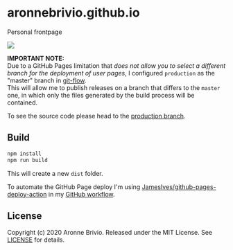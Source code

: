 # aronnebrivio.github.io

Personal frontpage

![](https://github.com/aronnebrivio/aronnebrivio.github.io/workflows/Publish%20on%20Github%20Pages/badge.svg?branch=production)

**IMPORTANT NOTE:**    
Due to a GitHub Pages limitation that *does not allow you to select a different branch for the deployment of user pages*, I configured `production` as the "master" branch in [git-flow](https://nvie.com/posts/a-successful-git-branching-model/).    
This will allow me to publish releases on a branch that differs to the `master` one, in which only the files generated by the build process will be contained.

To see the source code please head to the [production branch](https://github.com/aronnebrivio/aronnebrivio.github.io/tree/production).

## Build
```bash
npm install
npm run build
```

This will create a new `dist` folder.

To automate the GitHub Page deploy I'm using [JamesIves/github-pages-deploy-action](https://github.com/JamesIves/github-pages-deploy-action) in my [GitHub workflow](https://github.com/aronnebrivio/aronnebrivio.github.io/blob/production/.github/workflows/ci.yml).

## License
Copyright (c) 2020 Aronne Brivio. Released under the MIT License. See [LICENSE](https://github.com/aronnebrivio/aronnebrivio.github.io/blob/master/LICENSE) for details.
